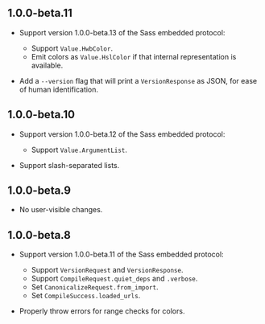 ## 1.0.0-beta.11

* Support version 1.0.0-beta.13 of the Sass embedded protocol:
  * Support `Value.HwbColor`.
  * Emit colors as `Value.HslColor` if that internal representation is
    available.

* Add a `--version` flag that will print a `VersionResponse` as JSON, for ease
  of human identification.

## 1.0.0-beta.10

* Support version 1.0.0-beta.12 of the Sass embedded protocol:
  * Support `Value.ArgumentList`.

* Support slash-separated lists.

## 1.0.0-beta.9

* No user-visible changes.

## 1.0.0-beta.8

* Support version 1.0.0-beta.11 of the Sass embedded protocol:
  * Support `VersionRequest` and `VersionResponse`.
  * Support `CompileRequest.quiet_deps` and `.verbose`.
  * Set `CanonicalizeRequest.from_import`.
  * Set `CompileSuccess.loaded_urls`.

* Properly throw errors for range checks for colors.
